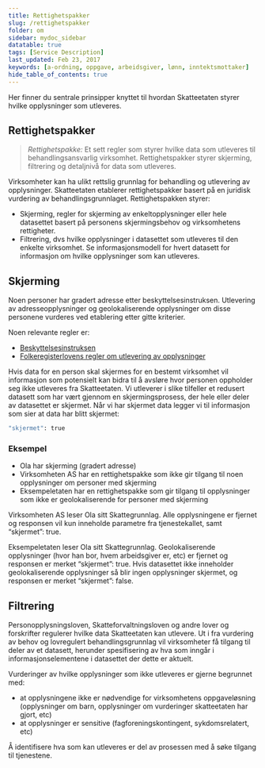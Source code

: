 ```yaml
---
title: Rettighetspakker
slug: /rettighetspakker
folder: om
sidebar: mydoc_sidebar
datatable: true
tags: [Service Description]
last_updated: Feb 23, 2017
keywords: [a-ordning, oppgave, arbeidsgiver, lønn, inntektsmottaker]
hide_table_of_contents: true
---
```

<summary>Her finner du sentrale prinsipper knyttet til hvordan Skatteetaten styrer hvilke opplysninger som utleveres.</summary>

## Rettighetspakker

> *Rettighetspakke:* Et sett regler som styrer hvilke data som utleveres til behandlingsansvarlig virksomhet. Rettighetspakker styrer skjerming, filtrering og detaljnivå for data som utleveres.

Virksomheter kan ha ulikt rettslig grunnlag for behandling og utlevering av opplysninger. Skatteetaten etablerer rettighetspakker basert på en juridisk vurdering av behandlingsgrunnlaget. Rettighetspakken styrer:

 * Skjerming, regler for skjerming av enkeltopplysninger eller hele datasettet basert på personens skjermingsbehov og virksomhetens rettigheter.   
 * Filtrering, dvs hvilke opplysninger i datasettet som utleveres til den enkelte virksomhet. Se informasjonsmodell for hvert datasett for informasjon om hvilke opplysninger som kan utleveres.

## Skjerming

Noen personer har gradert adresse etter beskyttelsesinstruksen. Utlevering av adresseopplysninger og geolokaliserende opplysninger om disse personene vurderes ved etablering etter gitte kriterier.

Noen relevante regler er:
 * [Beskyttelsesinstruksen](https://lovdata.no/dokument/INS/forskrift/1972-03-17-3352)
 * [Folkeregisterlovens regler om utlevering av opplysninger](https://lovdata.no/dokument/NL/lov/2016-12-09-88/KAPITTEL_10#%C2%A710-4)

Hvis data for en person skal skjermes for en bestemt virksomhet vil informasjon som potensielt kan bidra til å avsløre hvor personen oppholder seg ikke utleveres fra Skatteetaten. Vi utleverer i slike tilfeller et redusert datasett som har vært gjennom en skjermingsprosess, der hele eller deler av datasettet er skjermet. Når vi har skjermet data legger vi til informasjon som sier at data har blitt skjermet:

```bash
"skjermet": true
```

### Eksempel

 * Ola har skjerming (gradert adresse)
 * Virksomheten AS har en rettighetspakke som ikke gir tilgang til noen opplysninger om personer med skjerming
 * Eksempeletaten har en rettighetspakke som gir tilgang til opplysninger som ikke er geolokaliserende for personer med skjerming

Virksomheten AS leser Ola sitt Skattegrunnlag. Alle opplysningene er fjernet og responsen vil kun inneholde parametre fra tjenestekallet, samt “skjermet”: true.

Eksempeletaten leser Ola sitt Skattegrunnlag. Geolokaliserende opplysninger (hvor han bor, hvem arbeidsgiver er, etc) er fjernet og responsen er merket “skjermet”: true. Hvis datasettet ikke inneholder geolokaliserende opplysninger så blir ingen opplysninger skjermet, og responsen er merket “skjermet”: false.
 
## Filtrering

Personopplysningsloven, Skatteforvaltningsloven og andre lover og forskrifter regulerer hvilke data Skatteetaten kan utlevere. Ut i fra vurdering av behov og lovregulert behandlingsgrunnlag vil virksomheter få tilgang til deler av et datasett, herunder spesifisering av hva som inngår i informasjonselementene i datasettet der dette er aktuelt.

Vurderinger av hvilke opplysninger som ikke utleveres er gjerne begrunnet med:
 * at opplysningene ikke er nødvendige for virksomhetens oppgaveløsning (opplysninger om barn, opplysninger om vurderinger skatteetaten har gjort, etc)
 * at opplysninger er sensitive (fagforeningskontingent, sykdomsrelatert, etc)

Å identifisere hva som kan utleveres er del av prosessen med å søke tilgang til tjenestene.

